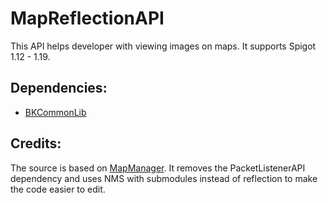 # MapReflectionAPI

This API helps developer with viewing images on maps. It supports Spigot 1.12 - 1.19.

## Dependencies:

- [BKCommonLib](https://www.spigotmc.org/resources/bkcommonlib.39590/)

## Credits:

The source is based on [MapManager](https://github.com/InventivetalentDev/MapManager). It removes the PacketListenerAPI
dependency and uses NMS with submodules instead of reflection to make the code easier to edit.